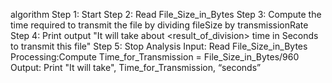  algorithm
Step 1: Start
Step 2: Read File_Size_in_Bytes
Step 3: Compute the time required to transmit the file by dividing fileSize by transmissionRate
Step 4: Print output "It will take about <result_of_division> time in Seconds to transmit this file"
Step 5: Stop
     Analysis
Input: Read File_Size_in_Bytes
Processing:Compute Time_for_Transmission = File_Size_in_Bytes/960
Output: Print "It will take", Time_for_Transmission, “seconds”
